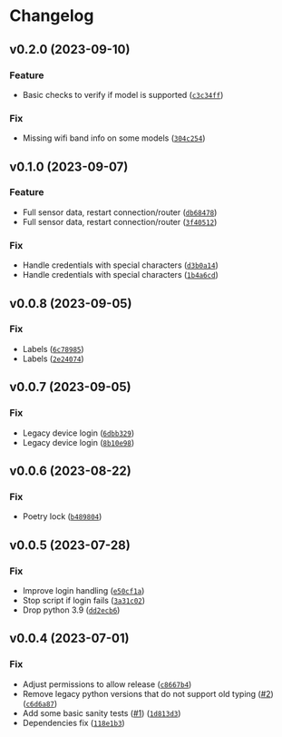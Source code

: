 # Changelog

<!--next-version-placeholder-->

## v0.2.0 (2023-09-10)

### Feature

* Basic checks to verify if model is supported ([`c3c34ff`](https://github.com/chemelli74/aiovodafone/commit/c3c34ff442008ec009299b882906041c51b3ef14))

### Fix

* Missing wifi band info on some models ([`304c254`](https://github.com/chemelli74/aiovodafone/commit/304c254e7c3895bbc7b636c0a56523fbef4cc3ea))

## v0.1.0 (2023-09-07)

### Feature

* Full sensor data, restart connection/router ([`db68478`](https://github.com/chemelli74/aiovodafone/commit/db684781d2b732f7920209cf0ef6f0c4af2e6ec5))
* Full sensor data, restart connection/router ([`3f40512`](https://github.com/chemelli74/aiovodafone/commit/3f40512e5170bb3e1173ceafa6d7d44ee02a45eb))

### Fix

* Handle credentials with special characters ([`d3b0a14`](https://github.com/chemelli74/aiovodafone/commit/d3b0a14910908735c5c87615ba51c8e227581c59))
* Handle credentials with special characters ([`1b4a6cd`](https://github.com/chemelli74/aiovodafone/commit/1b4a6cd5af2c6c644b2077515ad3164faab30c64))

## v0.0.8 (2023-09-05)

### Fix

* Labels ([`6c78985`](https://github.com/chemelli74/aiovodafone/commit/6c7898585ee8ab9b8945e8bf1c86dcb5dca7cf7f))
* Labels ([`2e24074`](https://github.com/chemelli74/aiovodafone/commit/2e240749b1c41b7c3a025947191b68d92b7438a4))

## v0.0.7 (2023-09-05)

### Fix

* Legacy device login ([`6dbb329`](https://github.com/chemelli74/aiovodafone/commit/6dbb3299d849a19d107624d6759fae8283594dbd))
* Legacy device login ([`8b10e98`](https://github.com/chemelli74/aiovodafone/commit/8b10e98170d6c99929a25fed1ca43b504a51dc81))

## v0.0.6 (2023-08-22)

### Fix

* Poetry lock ([`b489804`](https://github.com/chemelli74/aiovodafone/commit/b4898044c77a6172cc28796f57832951cf2281f2))

## v0.0.5 (2023-07-28)

### Fix

* Improve login handling ([`e50cf1a`](https://github.com/chemelli74/aiovodafone/commit/e50cf1a8ebf47b2088d9e43d321b6b18329d97bb))
* Stop script if login fails ([`3a31c02`](https://github.com/chemelli74/aiovodafone/commit/3a31c025660443c3455f5d3e2acab4721c34a0be))
* Drop python 3.9 ([`dd2ecb6`](https://github.com/chemelli74/aiovodafone/commit/dd2ecb66a9d5be687c4c576ae3e806f24791d6a5))

## v0.0.4 (2023-07-01)

### Fix

* Adjust permissions to allow release ([`c8667b4`](https://github.com/chemelli74/aiovodafone/commit/c8667b463f339b7001ee4e6314610065ac9b9c6d))
* Remove legacy python versions that do not support old typing ([#2](https://github.com/chemelli74/aiovodafone/issues/2)) ([`c6d6a87`](https://github.com/chemelli74/aiovodafone/commit/c6d6a8789a723487c65c4bc84ed71d250a987821))
* Add some basic sanity tests ([#1](https://github.com/chemelli74/aiovodafone/issues/1)) ([`1d813d3`](https://github.com/chemelli74/aiovodafone/commit/1d813d3aa798221ceb982ae6b32bb3b5c942422a))
* Dependencies fix ([`118e1b3`](https://github.com/chemelli74/aiovodafone/commit/118e1b335b2cb9132295ba8e59cc84d77caef4ee))
